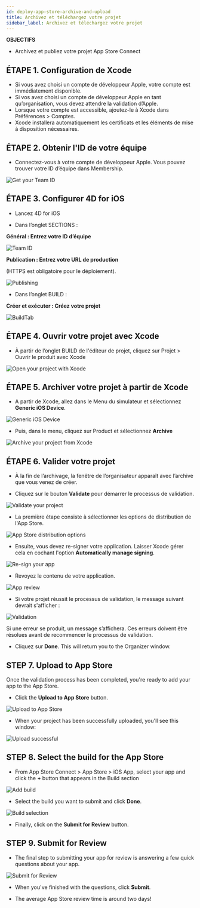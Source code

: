 ```yaml
---
id: deploy-app-store-archive-and-upload
title: Archivez et téléchargez votre projet
sidebar_label: Archivez et téléchargez votre projet
---
```

<div class = "objectives"> 

**OBJECTIFS**

* Archivez et publiez votre projet App Store Connect</div> 

## ÉTAPE 1. Configuration de Xcode

* Si vous avez choisi un compte de développeur Apple, votre compte est immédiatement disponible. 
* Si vos avez choisi un compte de développeur Apple en tant qu’organisation, vous devez attendre la validation d’Apple.
* Lorsque votre compte est accessible, ajoutez-le à Xcode dans Préférences > Comptes.
* Xcode installera automatiquement les certificats et les éléments de mise à disposition nécessaires. 

## ÉTAPE 2. Obtenir l'ID de votre équipe

* Connectez-vous à votre compte de développeur Apple. Vous pouvez trouver votre ID d’équipe dans Membership.

![Get your Team ID](assets/deploy-in-house/Team-ID-4D-for-iOS.png)

## ÉTAPE 3. Configurer 4D for iOS

* Lancez 4D for iOS

* Dans l’onglet SECTIONS :

**Général : Entrez votre ID d’équipe**

![Team ID](assets/deploy-app-store/Team-ID.png)

**Publication : Entrez votre URL de production**

(HTTPS est obligatoire pour le déploiement).

![Publishing](assets/deploy-app-store/Publishing.png)

* Dans l’onglet BUILD :

**Créer et exécuter : Créez votre projet**

![BuildTab](assets/deploy-app-store/BuildTab.png)

## ÉTAPE 4. Ouvrir votre projet avec Xcode

* À partir de l’onglet BUILD de l'éditeur de projet, cliquez sur Projet > Ouvrir le produit avec Xcode

![Open your project with Xcode](assets/deploy-in-house/Open-your-project-Xcode-4D-for-iOS.png)

## ÉTAPE 5. Archiver votre projet à partir de Xcode

* A partir de Xcode, allez dans le Menu du simulateur et sélectionnez **Generic iOS Device**.

![Generic iOS Device](assets/deploy-in-house/Deployment-Generic-iOS-Device.png)

* Puis, dans le menu, cliquez sur Product et sélectionnez **Archive**

![Archive your project from Xcode](assets/deploy-in-house/Archive-your-Project.png)

## ÉTAPE 6. Valider votre projet

* À la fin de l’archivage, la fenêtre de l’organisateur apparaît avec l’archive que vous venez de créer.

* Cliquez sur le bouton **Validate** pour démarrer le processus de validation.

![Validate your project](assets/deploy-app-store/Organizer-Project-Validation.png)

* La première étape consiste à sélectionner les options de distribution de l'App Store.

![App Store distribution options](assets/deploy-app-store/App-Store-Distribution-options.png)

* Ensuite, vous devez re-signer votre application. Laisser Xcode gérer cela en cochant l'option **Automatically manage signing**.

![Re-sign your app](assets/deploy-app-store/Re-sign-your-App.png)

* Revoyez le contenu de votre application.

![App review](assets/deploy-app-store/Review-App.png)

* Si votre projet réussit le processus de validation, le message suivant devrait s'afficher :

![Validation](assets/deploy-app-store/Archive-validation-complete.png)

Si une erreur se produit, un message s’affichera. Ces erreurs doivent être résolues avant de recommencer le processus de validation.

* Cliquez sur **Done**. This will return you to the Organizer window.

## STEP 7. Upload to App Store

Once the validation process has been completed, you're ready to add your app to the App Store.

* Click the **Upload to App Store** button.

![Upload to App Store](assets/deploy-app-store/Upload-to-AppStore.png)

* When your project has been successfully uploaded, you'll see this window:

![Upload successful](assets/deploy-app-store/upload-Successful.png)

## STEP 8. Select the build for the App Store

* From App Store Connect > App Store > iOS App, select your app and click the **+** button that appears in the Build section

![Add build](assets/deploy-app-store/Add-build-app-store-connect.png)

* Select the build you want to submit and click **Done**.

![Build selection](assets/deploy-app-store/Select-build-app-store-connect.png)

* Finally, click on the **Submit for Review** button.

## STEP 9. Submit for Review

* The final step to submitting your app for review is answering a few quick questions about your app. 

![Submit for Review](assets/deploy-app-store/Export-Compliance-Content-Rights-Advertising-Identifer.png)

* When you've finished with the questions, click **Submit**.

* The average App Store review time is around two days!